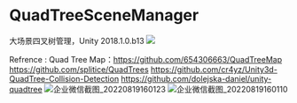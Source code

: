 # QuadTreeSceneManager

大场景四叉树管理，Unity 2018.1.0.b13
![](https://raw.githubusercontent.com/chenyong2github/QuadTreeSceneManager/master/Screenshots/1.jpg)

Refrence : Quad Tree Map：https://github.com/654306663/QuadTreeMap
            https://github.com/splitice/QuadTrees
            https://github.com/cr4yz/Unity3d-QuadTree-Collision-Detection
	https://github.com/dolejska-daniel/unity-quadtree
![企业微信截图_20220819160123](https://user-images.githubusercontent.com/11438971/185573078-358338df-eef1-4211-b63e-d60dadb2c80c.png)
![企业微信截图_20220819160110](https://user-images.githubusercontent.com/11438971/185573157-9f03ff92-42c0-4e6a-8a36-7d692a0058d6.png)
